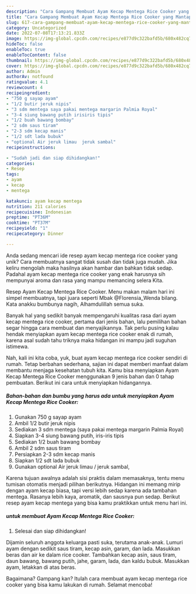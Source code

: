 ```yaml
---
description: "Cara Gampang Membuat Ayam Kecap Mentega Rice Cooker yang Mantap"
title: "Cara Gampang Membuat Ayam Kecap Mentega Rice Cooker yang Mantap"
slug: 617-cara-gampang-membuat-ayam-kecap-mentega-rice-cooker-yang-mantap
category: Uncategorized
date: 2022-07-08T17:13:21.833Z
image: https://img-global.cpcdn.com/recipes/e877d9c322bafd5b/680x482cq70/ayam-kecap-mentega-rice-cooker-foto-resep-utama.jpg
hideToc: false
enableToc: true
enableTocContent: false
thumbnail: https://img-global.cpcdn.com/recipes/e877d9c322bafd5b/680x482cq70/ayam-kecap-mentega-rice-cooker-foto-resep-utama.jpg
cover: https://img-global.cpcdn.com/recipes/e877d9c322bafd5b/680x482cq70/ayam-kecap-mentega-rice-cooker-foto-resep-utama.jpg
author: Admin
authorAv: notfound
ratingvalue: 4.1
reviewcount: 4
recipeingredient:
- "750 g sayap ayam"
- "1/2 butir jeruk nipis"
- "3 sdm mentega saya pakai mentega margarin Palmia Royal"
- "3-4 siung bawang putih irisiris tipis"
- "1/2 buah bawang bombay"
- "2 sdm saus tiram"
- "2-3 sdm kecap manis"
- "1/2 sdt lada bubuk"
- "optional Air jeruk limau  jeruk sambal"
recipeinstructions:

- "Sudah jadi dan siap dihidangkan!"
categories:
- Resep
tags:
- ayam
- kecap
- mentega

katakunci: ayam kecap mentega 
nutrition: 211 calories
recipecuisine: Indonesian
preptime: "PT36M"
cooktime: "PT37M"
recipeyield: "1"
recipecategory: Dinner

---
```





Anda sedang mencari ide resep ayam kecap mentega rice cooker yang unik? Cara membuatnya sangat tidak susah dan tidak juga mudah. Jika keliru mengolah maka hasilnya akan hambar dan bahkan tidak sedap. Padahal ayam kecap mentega rice cooker yang enak harusnya sih mempunyai aroma dan rasa yang mampu memancing selera Kita.





Resep Ayam Kecap Mentega Rice Cooker. Menu makan malam hari ini simpel membuatnya, tapi juara seperti Mbak @Florensia_Wenda bilang. Kata anakku bumbunya nagih, Alhamdulillah semua suka.

Banyak hal yang sedikit banyak mempengaruhi kualitas rasa dari ayam kecap mentega rice cooker, pertama dari jenis bahan, lalu pemilihan bahan segar hingga cara membuat dan menyajikannya. Tak perlu pusing kalau hendak menyiapkan ayam kecap mentega rice cooker enak di rumah, karena asal sudah tahu triknya maka hidangan ini mampu jadi suguhan istimewa.






Nah, kali ini kita coba, yuk, buat ayam kecap mentega rice cooker sendiri di rumah. Tetap berbahan sederhana, sajian ini dapat memberi manfaat dalam membantu menjaga kesehatan tubuh kita. Kamu bisa menyiapkan Ayam Kecap Mentega Rice Cooker menggunakan 9 jenis bahan dan 0 tahap pembuatan. Berikut ini cara untuk menyiapkan hidangannya.

<!--inarticleads1-->

##### Bahan-bahan dan bumbu yang harus ada untuk menyiapkan Ayam Kecap Mentega Rice Cooker:

1. Gunakan 750 g sayap ayam
1. Ambil 1/2 butir jeruk nipis
1. Sediakan 3 sdm mentega (saya pakai mentega margarin Palmia Royal)
1. Siapkan 3-4 siung bawang putih, iris-iris tipis
1. Sediakan 1/2 buah bawang bombay
1. Ambil 2 sdm saus tiram
1. Persiapkan 2-3 sdm kecap manis
1. Siapkan 1/2 sdt lada bubuk
1. Gunakan optional Air jeruk limau / jeruk sambal,


Karena tujuan awalnya adalah sisi praktis dalam memasaknya, tentu menu tumisan otomatis menjadi pilihan berikutnya. Hidangan ini memang mirip dengan ayam kecap biasa, tapi versi lebih sedap karena ada tambahan mentega. Rasanya lebih kaya, aromatik, dan sausnya pun sedap. Berikut resep ayam kecap mentega yang bisa kamu praktikkan untuk menu hari ini. 

<!--inarticleads2-->

#####  untuk membuat Ayam Kecap Mentega Rice Cooker:


1. Selesai dan siap dihidangkan!

Dijamin seluruh anggota keluarga pasti suka, terutama anak-anak. Lumuri ayam dengan sedikit saus tiram, kecap asin, garam, dan lada. Masukkan beras dan air ke dalam rice cooker. Tambahkan kecap asin, saus tiram, daun bawang, bawang putih, jahe, garam, lada, dan kaldu bubuk. Masukkan ayam, letakkan di atas beras. 

Bagaimana? Gampang kan? Itulah cara membuat ayam kecap mentega rice cooker yang bisa kamu lakukan di rumah. Selamat mencoba!
